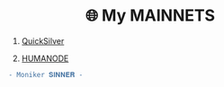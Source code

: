 <h1 align="center">🌐 My MAINNETS </h1>

1. [QuickSilver](https://quicksilver.explorers.guru/validator/quickvaloper1n7sp2mzqzhf40qq5xpk9vzhtmf3hm4laqdm3lu)


2. [HUMANODE](https://telemetry.humanode.io/#list/0xc56fa32442b2dad76f214b3ae07998e4ca09736e4813724bfb0717caae2c8bee)
```diff
- Moniker 𝐒𝐈𝐍𝐍𝐄𝐑 -
```
